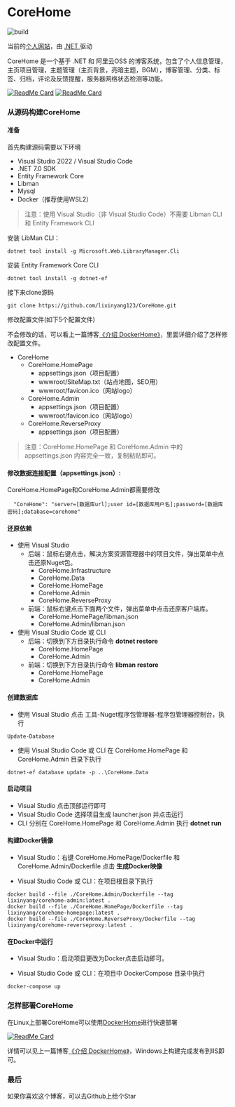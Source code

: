 # CoreHome

![build](https://github.com/lixinyang123/CoreHome/workflows/build/badge.svg?branch=main)

当前的[个人网站](https://www.lllxy.net)，由 [ .NET ](https://dotnet.microsoft.com/) 驱动

CoreHome 是一个基于 .NET 和 阿里云OSS 的博客系统，包含了个人信息管理，主页项目管理，主题管理（主页背景，亮暗主题，BGM），博客管理、分类、标签、归档，评论及反馈提醒，服务器网络状态检测等功能。

[![ReadMe Card](https://github-readme-stats.vercel.app/api/pin/?username=lixinyang123&repo=CoreHome)](https://github.com/lixinyang123/CoreHome) [![ReadMe Card](https://github-readme-stats.vercel.app/api/pin/?username=lixinyang123&repo=DockerHome)](https://github.com/lixinyang123/DockerHome)

### 从源码构建CoreHome

#### 准备

首先构建源码需要以下环境
- Visual Studio 2022 / Visual Studio Code
- .NET 7.0 SDK
- Entity Framework Core
- Libman
- Mysql
- Docker（推荐使用WSL2）

> 注意：使用 Visual Studio（非 Visual Studio Code）不需要 Libman CLI 和 Entity Framework CLI

安装 LibMan CLI：
```shell
dotnet tool install -g Microsoft.Web.LibraryManager.Cli
```

安装 Entity Framework Core CLI
```shell
dotnet tool install -g dotnet-ef
```

接下来clone源码
```shell
git clone https://github.com/lixinyang123/CoreHome.git
```

修改配置文件(如下5个配置文件)

不会修改的话，可以看上一篇博客[《介绍 DockerHome》](https://www.lllxy.net/Blog/Detail/ea8c626c-fac4-4a19-85e8-a46d41d938d5 "《介绍 DockerHome》")，里面详细介绍了怎样修改配置文件。

- CoreHome
	- CoreHome.HomePage
		- appsettings.json（项目配置）
		- wwwroot/SiteMap.txt（站点地图，SEO用）
		- wwwroot/favicon.ico（网站logo）
	- CoreHome.Admin
		- appsettings.json（项目配置）
		- wwwroot/favicon.ico（网站logo）
	- CoreHome.ReverseProxy
		- appsettings.json（项目配置）

>注意：CoreHome.HomePage 和 CoreHome.Admin 中的 appsettings.json 内容完全一致，复制粘贴即可。

#### 修改数据连接配置（appsettings.json）:
CoreHome.HomePage和CoreHome.Admin都需要修改
```
  "CoreHome": "server=[数据库url];user id=[数据库用户名];password=[数据库密码];database=corehome"
```
	
#### 还原依赖

- 使用 Visual Studio
	- 后端：鼠标右键点击，解决方案资源管理器中的项目文件，弹出菜单中点击还原Nuget包。
		- CoreHome.Infrastructure
		- CoreHome.Data
		- CoreHome.HomePage
		- CoreHome.Admin
		- CoreHome.ReverseProxy
	- 前端：鼠标右键点击下面两个文件，弹出菜单中点击还原客户端库。
		- CoreHome.HomePage/libman.json
		- CoreHome.Admin/libman.json
- 使用 Visual Studio Code 或 CLI
	- 后端：切换到下方目录执行命令 **dotnet restore**
		- CoreHome.HomePage
		- CoreHome.Admin
	- 前端：切换到下方目录执行命令 **libman restore**
		- CoreHome.HomePage
		- CoreHome.Admin

#### 创建数据库

- 使用 Visual Studio
点击 工具-Nuget程序包管理器-程序包管理器控制台，执行

```shell
Update-Database
```

- 使用 Visual Studio Code 或 CLI
在 CoreHome.HomePage 和 CoreHome.Admin 目录下执行

```shell
dotnet-ef database update -p ..\CoreHome.Data
```

#### 启动项目

- Visual Studio 点击顶部运行即可
- Visual Studio Code 选择项目生成 launcher.json 并点击运行
- CLI 分别在 CoreHome.HomePage 和 CoreHome.Admin 执行 **dotnet run**

#### 构建Docker镜像

- Visual Studio：右键 CoreHome.HomePage/Dockerfile 和 CoreHome.Admin/Dockerfile 点击 **生成Docker映像**

- Visual Studio Code 或 CLI：在项目根目录下执行

```shell
docker build --file ./CoreHome.Admin/Dockerfile --tag lixinyang/corehome-admin:latest .
docker build --file ./CoreHome.HomePage/Dockerfile --tag lixinyang/corehome-homepage:latest .
docker build --file ./CoreHome.ReverseProxy/Dockerfile --tag lixinyang/corehome-reverseproxy:latest .
```

#### 在Docker中运行

- Visual Studio：启动项目更改为Docker点击启动即可。

- Visual Studio Code 或 CLI：在项目中 DockerCompose 目录中执行

```shell
docker-compose up
```

### 怎样部署CoreHome

在Linux上部署CoreHome可以使用[DockerHome](https://github.com/lixinyang123/DockerHome "DockerHome")进行快速部署

[![ReadMe Card](https://github-readme-stats.vercel.app/api/pin/?username=lixinyang123&repo=DockerHome)](https://github.com/lixinyang123/DockerHome)

详情可以见上一篇博客[《介绍 DockerHome》](https://www.lllxy.net/Blog/Detail/b73acc42-ec42-4151-b108-a680bd1e0c87 "《介绍 DockerHome》")，Windows上构建完成发布到IIS即可。

### 最后

如果你喜欢这个博客，可以去Github上给个Star
